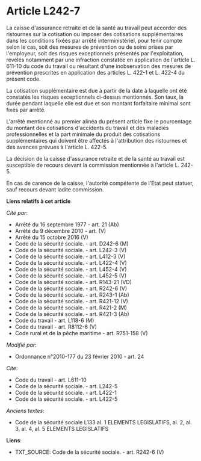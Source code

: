 # Article L242-7

La caisse d'assurance retraite et de la santé au travail peut accorder des ristournes sur la cotisation ou imposer des
cotisations supplémentaires dans les conditions fixées par arrêté interministériel, pour tenir compte selon le cas, soit des
mesures de prévention ou de soins prises par l'employeur, soit des risques exceptionnels présentés par l'exploitation,
révélés notamment par une infraction constatée en application de l'article L. 611-10 du code du travail ou résultant d'une
inobservation des mesures de prévention prescrites en application des articles L. 422-1 et L. 422-4 du présent code. 

La cotisation supplémentaire est due à partir de la date à laquelle ont été constatés les risques exceptionnels ci-dessus
mentionnés. Son taux, la durée pendant laquelle elle est due et son montant forfaitaire minimal sont fixés par arrêté.

L'arrêté mentionné au premier alinéa du présent article fixe le pourcentage du montant des cotisations d'accidents du travail
et des maladies professionnelles et la part minimale du produit des cotisations supplémentaires qui doivent être affectés à
l'attribution des ristournes et des avances prévues à l'article L. 422-5. 

La décision de la caisse d'assurance retraite et de la santé au travail est susceptible de recours devant la commission
mentionnée à l'article L. 242-5. 

En cas de carence de la caisse, l'autorité compétente de l'Etat peut statuer, sauf recours devant ladite commission.

**Liens relatifs à cet article**

_Cité par_:

  - Arrêté du 16 septembre 1977 - art. 21 (Ab)
  - Arrêté du 9 décembre 2010 - art. (V)
  - Arrêté du 15 octobre 2016 (V)
  - Code de la sécurité sociale. - art. D242-6 (M)
  - Code de la sécurité sociale. - art. L242-3 (V)
  - Code de la sécurité sociale. - art. L412-3 (V)
  - Code de la sécurité sociale. - art. L422-4 (V)
  - Code de la sécurité sociale. - art. L452-4 (V)
  - Code de la sécurité sociale. - art. L452-5 (V)
  - Code de la sécurité sociale. - art. R143-21 (VD)
  - Code de la sécurité sociale. - art. R242-6 (V)
  - Code de la sécurité sociale. - art. R243-1 (Ab)
  - Code de la sécurité sociale. - art. R421-12 (V)
  - Code de la sécurité sociale. - art. R421-2 (M)
  - Code de la sécurité sociale. - art. R421-3 (Ab)
  - Code du travail - art. L118-6 (M)
  - Code du travail - art. R8112-6 (V)
  - Code rural et de la pêche maritime - art. R751-158 (V)

_Modifié par_:

  - Ordonnance n°2010-177 du 23 février 2010 - art. 24

_Cite_:

  - Code du travail - art. L611-10
  - Code de la sécurité sociale. - art. L242-5
  - Code de la sécurité sociale. - art. L422-1
  - Code de la sécurité sociale. - art. L422-5

_Anciens textes_:

  - Code de la sécurité sociale L133 al. 1 ELEMENTS LEGISLATIFS, al. 2, al. 3, al. 4, al. 5 ELEMENTS LEGISLATIFS

**Liens**:

  - TXT_SOURCE: Code de la sécurité sociale. - art. R242-6 (V)
